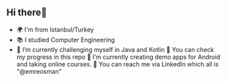 ## Hi there👋
* 🌍 I'm from Istanbul/Turkey
* 📚 I studied Computer Engineering
* 🌱 I’m currently challenging myself in Java and Kotlin
💼 You can check my progress in this repo
🔭 I’m currently creating demo apps for Android and taking online courses.
📩 You can reach me via LinkedIn which all is "@emreosman"

<!---
emreosmanc/emreosmanc is a ✨ special ✨ repository because its `README.md` (this file) appears on your GitHub profile.
You can click the Preview link to take a look at your changes.
--->
